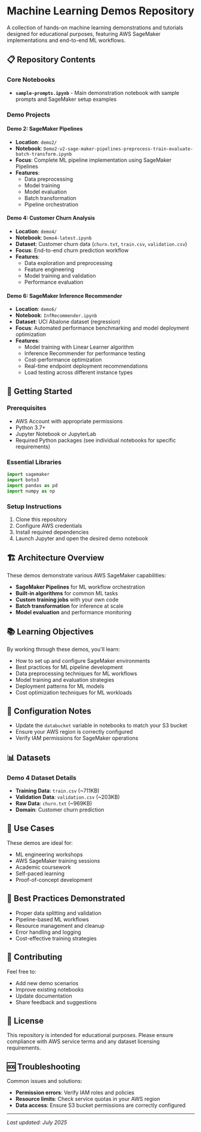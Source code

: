 # Machine Learning Demos Repository

A collection of hands-on machine learning demonstrations and tutorials designed for educational purposes, featuring AWS SageMaker implementations and end-to-end ML workflows.

## 📋 Repository Contents

### Core Notebooks
- **`sample-prompts.ipynb`** - Main demonstration notebook with sample prompts and SageMaker setup examples

### Demo Projects

#### Demo 2: SageMaker Pipelines
- **Location**: `demo2/`
- **Notebook**: `Demo2-v2-sage-maker-pipelines-preprocess-train-evaluate-batch-transform.ipynb`
- **Focus**: Complete ML pipeline implementation using SageMaker Pipelines
- **Features**:
  - Data preprocessing
  - Model training
  - Model evaluation
  - Batch transformation
  - Pipeline orchestration

#### Demo 4: Customer Churn Analysis
- **Location**: `demo4/`
- **Notebook**: `Demo4-latest.ipynb`
- **Dataset**: Customer churn data (`churn.txt`, `train.csv`, `validation.csv`)
- **Focus**: End-to-end churn prediction workflow
- **Features**:
  - Data exploration and preprocessing
  - Feature engineering
  - Model training and validation
  - Performance evaluation

#### Demo 6: SageMaker Inference Recommender
- **Location**: `demo6/`
- **Notebook**: `InfRecommender.ipynb`
- **Dataset**: UCI Abalone dataset (regression)
- **Focus**: Automated performance benchmarking and model deployment optimization
- **Features**:
  - Model training with Linear Learner algorithm
  - Inference Recommender for performance testing
  - Cost-performance optimization
  - Real-time endpoint deployment recommendations
  - Load testing across different instance types

## 🚀 Getting Started

### Prerequisites
- AWS Account with appropriate permissions
- Python 3.7+
- Jupyter Notebook or JupyterLab
- Required Python packages (see individual notebooks for specific requirements)

### Essential Libraries
```python
import sagemaker
import boto3
import pandas as pd
import numpy as np
```

### Setup Instructions
1. Clone this repository
2. Configure AWS credentials
3. Install required dependencies
4. Launch Jupyter and open the desired demo notebook

## 🏗️ Architecture Overview

These demos demonstrate various AWS SageMaker capabilities:
- **SageMaker Pipelines** for ML workflow orchestration
- **Built-in algorithms** for common ML tasks
- **Custom training jobs** with your own code
- **Batch transformation** for inference at scale
- **Model evaluation** and performance monitoring

## 📚 Learning Objectives

By working through these demos, you'll learn:
- How to set up and configure SageMaker environments
- Best practices for ML pipeline development
- Data preprocessing techniques for ML workflows
- Model training and evaluation strategies
- Deployment patterns for ML models
- Cost optimization techniques for ML workloads

## 🔧 Configuration Notes

- Update the `databucket` variable in notebooks to match your S3 bucket
- Ensure your AWS region is correctly configured
- Verify IAM permissions for SageMaker operations

## 📊 Datasets

### Demo 4 Dataset Details
- **Training Data**: `train.csv` (~711KB)
- **Validation Data**: `validation.csv` (~203KB)
- **Raw Data**: `churn.txt` (~969KB)
- **Domain**: Customer churn prediction

## 🎯 Use Cases

These demos are ideal for:
- ML engineering workshops
- AWS SageMaker training sessions
- Academic coursework
- Self-paced learning
- Proof-of-concept development

## 📝 Best Practices Demonstrated

- Proper data splitting and validation
- Pipeline-based ML workflows
- Resource management and cleanup
- Error handling and logging
- Cost-effective training strategies

## 🤝 Contributing

Feel free to:
- Add new demo scenarios
- Improve existing notebooks
- Update documentation
- Share feedback and suggestions

## 📄 License

This repository is intended for educational purposes. Please ensure compliance with AWS service terms and any dataset licensing requirements.

## 🆘 Troubleshooting

Common issues and solutions:
- **Permission errors**: Verify IAM roles and policies
- **Resource limits**: Check service quotas in your AWS region
- **Data access**: Ensure S3 bucket permissions are correctly configured

---

*Last updated: July 2025*
